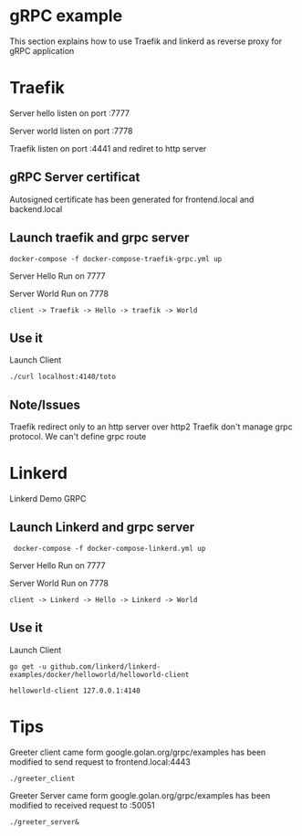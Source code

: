 # gRPC example

This section explains how to use Traefik and linkerd as reverse proxy for gRPC application 

# Traefik

Server hello listen on port :7777

Server world listen on port :7778

Traefik listen on port :4441 and rediret to http server

## gRPC Server certificat

Autosigned certificate has been generated for frontend.local and backend.local

## Launch traefik and grpc server

```
docker-compose -f docker-compose-traefik-grpc.yml up
```

Server Hello Run on 7777

Server World Run on 7778

```
client -> Traefik -> Hello -> traefik -> World
```

## Use it 

Launch Client

```
./curl localhost:4140/toto
```

## Note/Issues

Traefik redirect only to an http server over http2
Traefik don't manage grpc protocol. We can't define grpc route

# Linkerd

Linkerd Demo GRPC 

## Launch Linkerd and grpc server

```
 docker-compose -f docker-compose-linkerd.yml up
 ```

Server Hello Run on 7777

Server World Run on 7778

```
client -> Linkerd -> Hello -> Linkerd -> World
```

## Use it 

Launch Client

```
go get -u github.com/linkerd/linkerd-examples/docker/helloworld/helloworld-client
```

```
helloworld-client 127.0.0.1:4140
```

# Tips

Greeter client came form google.golan.org/grpc/examples has been modified to send request to frontend.local:4443

```
./greeter_client
```

Greeter Server came form google.golan.org/grpc/examples has been modified to received request to :50051

```
./greeter_server&
```







